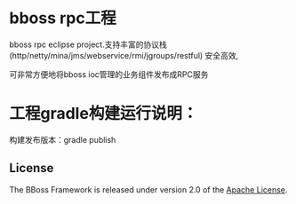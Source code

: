 

# bboss rpc工程
 bboss rpc eclipse project.支持丰富的协议栈(http/netty/mina/jms/webservice/rmi/jgroups/restful) 安全高效,
 
   可非常方便地将bboss ioc管理的业务组件发布成RPC服务
# 工程gradle构建运行说明：
构建发布版本：gradle publish


## License

The BBoss Framework is released under version 2.0 of the [Apache License][].

[Apache License]: http://www.apache.org/licenses/LICENSE-2.0
